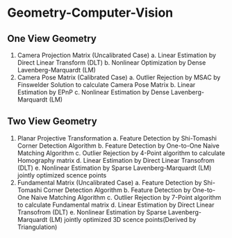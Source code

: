 # Geometry-Computer-Vision
## One View Geometry 
1. Camera Projection Matrix (Uncalibrated Case) 
	a. Linear Estimation by Direct Linear Transform (DLT)
	b. Nonlinear Optimization by Dense Lavenberg-Marquardt (LM) 
2. Camera Pose Matrix (Calibrated Case) 
	a. Outlier Rejection by MSAC by Finswelder Solution to calculate Camera Pose Matrix 
	b. Linear Estimation by EPnP
	c. Nonlinear Estimation by Dense Lavenberg-Marquardt (LM)
 
## Two View Geometry
1. Planar Projective Transformation 
	a. Feature Detection by Shi-Tomashi Corner Detection Algorithm 
	b. Feature Detection by One-to-One Naive Matching Algorithm 
	c. Outlier Rejection by 4-Point algorithm to calculate Homography matrix
	d. Linear Estimation by Direct Linear Transofrom (DLT) 
	e. Nonlinear Estimation by Sparse Lavenberg-Marquardt (LM) jointly optimized scence points 
2. Fundamental Matrix (Uncalibrated Case) 
	a. Feature Detection by Shi-Tomashi Corner Detection Algorithm 
    b. Feature Detection by One-to-One Naive Matching Algorithm 
    c. Outlier Rejection by 7-Point algorithm to calculate Fundamental matrix
    d. Linear Estimation by Direct Linear Transofrom (DLT)
    e. Nonlinear Estimation by Sparse Lavenberg-Marquardt (LM) jointly optimized 3D scence points(Derived by Triangulation)  
